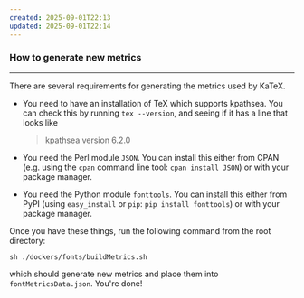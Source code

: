 ```yaml
---
created: 2025-09-01T22:13
updated: 2025-09-01T22:14
---
```

### How to generate new metrics
-------------------------------

There are several requirements for generating the metrics used by KaTeX.

- You need to have an installation of TeX which supports kpathsea. You can check
  this by running `tex --version`, and seeing if it has a line that looks like
  > kpathsea version 6.2.0

- You need the Perl module `JSON`. You can install this either from CPAN
  (e.g. using the `cpan` command line tool: `cpan install JSON`)
  or with your package manager.

- You need the Python module `fonttools`. You can install this either from PyPI
  (using `easy_install` or `pip`: `pip install fonttools`)
  or with your package manager.

Once you have these things, run the following command from the root directory:

    sh ./dockers/fonts/buildMetrics.sh

which should generate new metrics and place them into `fontMetricsData.json`.
You're done!

